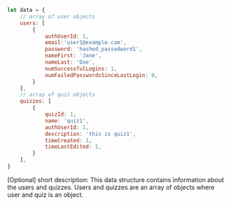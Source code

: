 ```javascript
let data = {
    // array of user objects 
    users: [
        {
            authUserId: 1,
            email:'user1@example.com',
            password: 'hashed_passedword1',
            nameFirst: 'Jane',
            nameLast: 'Doe',
            numSuccessfulLogins: 1,
            numFailedPasswordsSinceLastLogin: 0,
        }
    ],
    // array of quiz objects
    quizzes: [
        {
            quizId: 1,
            name: 'quiz1',
            authUserId: 1,
            description: 'this is quiz1',
            timeCreated: 1,
            timeLastEdited: 1,
        }
    ],
}
```

[Optional] short description: This data structure contains information about the users and quizzes. Users and quizzes are an array of objects where user and quiz is an object.
